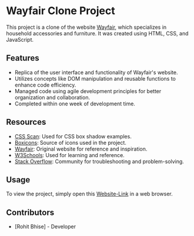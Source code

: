 # Wayfair Clone Project

This project is a clone of the website [Wayfair](https://www.wayfair.com/), which specializes in household accessories and furniture. It was created using HTML, CSS, and JavaScript.

## Features

- Replica of the user interface and functionality of Wayfair's website.
- Utilizes concepts like DOM manipulation and reusable functions to enhance code efficiency.
- Managed code using agile development principles for better organization and collaboration.
- Completed within one week of development time.

## Resources

- [CSS Scan](https://getcssscan.com/css-box-shadow-examples): Used for CSS box shadow examples.
- [Boxicons](https://boxicons.com/): Source of icons used in the project.
- [Wayfair](https://www.wayfair.com/): Original website for reference and inspiration.
- [W3Schools](https://www.w3schools.com/): Used for learning and reference.
- [Stack Overflow](https://stackoverflow.com/): Community for troubleshooting and problem-solving.

## Usage

To view the project, simply open this [Website-Link](https://wayfair-by-rohitbhise-7c4f05.netlify.app) in a web browser.

## Contributors

- [Rohit Bhise] - Developer

